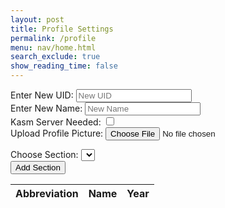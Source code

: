```yaml
---
layout: post
title: Profile Settings
permalink: /profile
menu: nav/home.html
search_exclude: true
show_reading_time: false
---
```

<div class="profile-container">
<div class="card">
    <form>
        <div>
            <label for="newUid">Enter New UID:</label>
            <input type="text" id="newUid" placeholder="New UID">
        </div>
         <div>
            <label for="newUid">Enter New Name:</label>
            <input type="text" id="newName" placeholder="New Name">
        </div>
        <div>
          <label for="kasmServerNeeded">Kasm Server Needed:</label>
          <input type="checkbox" id="kasmServerNeeded" onclick="toggleKasmServerNeeded()">
        </div>
        <label for="profilePicture">Upload Profile Picture:</label>
        <input type="file" id="profilePicture" accept="image/*" onchange="saveProfilePicture()">
        <div class="image-container" id="profileImageBox">
            <!-- Profile picture will be displayed here -->
        </div>
        <p id="profile-message" style="color: red;"></p>
        <div>
            <label for="sectionDropdown">Choose Section:</label>
            <select id="sectionDropdown">
                <!-- Options will be dynamically populated -->
            </select>
        </div>
        <div>
            <button type="button" onclick="addSection()">Add Section</button>
        </div>
        <table>
            <thead>
                <tr>
                    <th>Abbreviation</th>
                    <th>Name</th>
                    <th>Year</th>
                </tr>
            </thead>
            <tbody id="profileResult">
                <!-- Table rows will be dynamically populated -->
            </tbody>
        </table>
    </form>
</div>
</div>


<script type="module">
 // Import fetchOptions from config.js
import {pythonURI, fetchOptions } from '{{site.baseurl}}/assets/js/api/config.js';
 // Import functions from config.js
import { putUpdate, postUpdate, deleteData } from "{{site.baseurl}}/assets/js/api/profile.js";


 // Global variable to hold predefined sections
 let predefinedSections = [];

 // Function to fetch  sections from kasm2_backend
 async function fetchPredefinedSections() {
     const URL = pythonURI + "/api/section";

     try {
         const response = await fetch(URL, fetchOptions);
         if (!response.ok) {
             throw new Error(`Failed to fetch predefined sections: ${response.status}`);
         }

         return await response.json();
     } catch (error) {
         console.error('Error fetching predefined sections:', error.message);
         return []; // Return empty array on error
     }
 }

 // Function to populate section dropdown menu
 function populateSectionDropdown(predefinedSections) {
     const sectionDropdown = document.getElementById('sectionDropdown');
     sectionDropdown.innerHTML = ''; // Clear existing options

     predefinedSections.forEach(section => {
         const option = document.createElement('option');
         option.value = section.abbreviation;
         option.textContent = `${section.abbreviation} - ${section.name}`;
         sectionDropdown.appendChild(option);
     });

     // Display sections in the table
     displayProfileSections();
 }

 // Global variable to hold user sections
 let userSections = [];

 // Function to add a section
 window.addSection = async function () {
     const dropdown = document.getElementById('sectionDropdown');
     const selectedOption = dropdown.options[dropdown.selectedIndex];
     const abbreviation = selectedOption.value;
     const name = selectedOption.textContent.split(' ').slice(1).join(' ');

     if (!abbreviation || !name) {
         document.getElementById('profile-message').textContent = 'Please select a section from the dropdown.';
         return;
     }

     // Clear error message
     document.getElementById('profile-message').textContent = '';

     // Add section to userSections array if not already added
     const sectionExists = userSections.some(section => section.abbreviation === abbreviation && section.name === name);
     if (!sectionExists) {
         userSections.push({ abbreviation, name });

         // Display added section in the table
         displayProfileSections();

         // Save sections immediately
         await saveSections();
     }
 }

 // Function to display added sections in the table
 function displayProfileSections() {
        const tableBody = document.getElementById('profileResult');
        tableBody.innerHTML = ''; // Clear existing rows

        // Create a new row and cell for each section
        userSections.forEach(section => {
            const tr = document.createElement('tr');
            const abbreviationCell = document.createElement('td');
            const nameCell = document.createElement('td');
            const yearCell = document.createElement('td');

            // Fill in the corresponding cells with data
            abbreviationCell.textContent = section.abbreviation;
            nameCell.textContent = section.name;
            yearCell.textContent = section.year;

            tr.appendChild(abbreviationCell);
            tr.appendChild(nameCell);
            tr.appendChild(yearCell);

            // Add the row to table
            tableBody.appendChild(tr);
        });
    }

 // Function to save sections in the specified format
 async function saveSections() {
    const sectionAbbreviations = userSections.map(section => section.abbreviation);

    const sectionsData = {
        sections: sectionAbbreviations
    };

    const URL = pythonURI + "/api/user/section";

    const options = {
        URL,
        body: sectionsData,
        message: 'profile-message',
        callback: async () => {
            console.log('Sections saved successfully!');
            await fetchDataAndPopulateTable();
        }
    };

    try {
        await postUpdate(options);
    } catch (error) {
        console.error('Error saving sections:', error.message);
        document.getElementById('profile-message').textContent = 'Error saving sections: ' + error.message;
    }
}

 // Function to fetch data from the backend and populate the table
 async function fetchDataAndPopulateTable() {
     const URL = pythonURI + "/api/user/section"; // Endpoint to fetch sections data

     try {
         const response = await fetch(URL, fetchOptions);
         if (!response.ok) {
             throw new Error(`Failed to fetch sections: ${response.status}`);
         }

         const sectionsData = await response.json();
         updateTableWithData(sectionsData); // Call function to update table with fetched data
     } catch (error) {
         console.error('Error fetching sections:', error.message);
         // Handle error display or fallback mechanism
     }
 }

 // Function to update table with fetched data
function updateTableWithData(data) {
    const tableBody = document.getElementById('profileResult');
  
   tableBody.innerHTML = '';

    data.sections.forEach((section, index) => {
        const tr = document.createElement('tr');
        const abbreviationCell = document.createElement('td');
        const nameCell = document.createElement('td');
        const yearCell = document.createElement('td');

        
        abbreviationCell.textContent = section.abbreviation;
        nameCell.textContent = section.name;
        yearCell.textContent = section.year;


        const trashIcon = document.createElement('i');
        trashIcon.className = 'fas fa-trash-alt trash-icon';
        trashIcon.style.marginLeft = '10px';
        abbreviationCell.appendChild(trashIcon);

        trashIcon.addEventListener('click', async function (event) {
            event.preventDefault();
            const URL = pythonURI + "/api/user/section";
            
            // Remove the row from the table
            tr.remove();

            const options = {
                URL,
                body: { sections: [section.abbreviation] },
                message: 'profile-message',
                callback: async () => {
                    console.log('Section deleted successfully!');
                    await fetchDataAndPopulateTable();
                }
            };

            try {
                await deleteData(options);
            } catch (error) {
                console.error('Error deleting section:', error.message);
                document.getElementById('profile-message').textContent = 'Error deleting section: ' + error.message;
            }
        });


       


       yearCell.classList.add('editable'); // Make year cell editable
       yearCell.innerHTML = `${section.year} <i class="fas fa-pencil-alt edit-icon" style="margin-left: 10px;"></i>`;

        // Make the year cell editable
        yearCell.addEventListener('click', function () {
            const input = document.createElement('input');
            input.type = 'text';
            input.value = section.year;
            input.className = 'edit-input';
            yearCell.innerHTML = '';
            yearCell.appendChild(input);

            input.focus();

            input.addEventListener('blur', async function () {
                const newYear = input.value;
                const URL = pythonURI + "/api/user/section";
                const options = {
                    URL,
                    body: { section: { abbreviation: section.abbreviation, year: newYear } },
                    message: 'profile-message',
                    callback: async () => {
                        console.log('Year updated successfully!');
                        await fetchDataAndPopulateTable();
                    }
                };

                try {
                    await putUpdate(options);
                } catch (error) {
                    console.error('Error updating year:', error.message);
                    document.getElementById('profile-message').textContent = 'Error updating year: ' + error.message;
                }

                yearCell.textContent = newYear;
            });

            input.addEventListener('keydown', function (event) {
                if (event.key === 'Enter') {
                    input.blur();
                }
            });
        });
        tr.appendChild(abbreviationCell);
        tr.appendChild(nameCell);
        tr.appendChild(yearCell);

        tableBody.appendChild(tr);
    });

    
}

 // Function to fetch user profile data
 async function fetchUserProfile() {
     const URL = pythonURI + "/api/id/pfp"; // Endpoint to fetch user profile data

     try {
         const response = await fetch(URL, fetchOptions);
         if (!response.ok) {
             throw new Error(`Failed to fetch user profile: ${response.status}`);
         }

         const profileData = await response.json();
         displayUserProfile(profileData);
     } catch (error) {
         console.error('Error fetching user profile:', error.message);
         // Handle error display or fallback mechanism
     }
 }

 // Function to display user profile data
 function displayUserProfile(profileData) {
     const profileImageBox = document.getElementById('profileImageBox');
     if (profileData.pfp) {
         const img = document.createElement('img');
         img.src = `data:image/jpeg;base64,${profileData.pfp}`;
         img.alt = 'Profile Picture';
         profileImageBox.innerHTML = ''; // Clear existing content
         profileImageBox.appendChild(img); // Append new image element
     } else {
         profileImageBox.innerHTML = '<p>No profile picture available.</p>';
     }

     // Display other profile information as needed
     // Example: Update HTML elements with profileData.username, profileData.email
 }

 // Function to save profile picture
 window.saveProfilePicture = async function () {

     const fileInput = document.getElementById('profilePicture');
     const file = fileInput.files[0];
     if (file) {
         const reader = new FileReader();
         reader.onload = function() {
             const profileImageBox = document.getElementById('profileImageBox');
             profileImageBox.innerHTML = `<img src="${reader.result}" alt="Profile Picture">`;
         };
         reader.readAsDataURL(file);
     }

     if (!file) return;

     try {
         const base64String = await convertToBase64(file);
         await sendProfilePicture(base64String);
         console.log('Profile picture uploaded successfully!');

     } catch (error) {
         console.error('Error uploading profile picture:', error.message);
         // Handle error display or fallback mechanism
     }
 }

 // Function to fetch profile picture data
 async function fetchProfilePictureData() {
     try {
         const response = await fetch('/api/id/pfp', {
             method: 'GET',
         });
         if (!response.ok) {
             throw new Error('Failed to fetch profile picture data');
         }
         const imageData = await response.json();
         return imageData; // Assuming the backend returns JSON data
     } catch (error) {
         console.error('Error fetching profile picture data:', error.message);
         throw error;
     }
 }

 // Function to convert file to base64
 async function convertToBase64(file) {
     return new Promise((resolve, reject) => {
         const reader = new FileReader();
         reader.onload = () => resolve(reader.result.split(',')[1]); // Remove the prefix part of the result
         reader.onerror = error => reject(error);
         reader.readAsDataURL(file);
     });
 }

 // Function to send profile picture to server
async function sendProfilePicture(base64String) {
    const URL = pythonURI + "/api/id/pfp"; // Adjust endpoint as needed

    // Create options object for PUT request
    const options = {
        URL,
        body: { pfp: base64String },
        message: 'profile-message', // Adjust the message area as needed
        callback: () => {
            console.log('Profile picture uploaded successfully!');
            // Handle success response as needed
        }
    };

    try {
        await putUpdate(options);
    } catch (error) {
        console.error('Error uploading profile picture:', error.message);
        document.getElementById('profile-message').textContent = 'Error uploading profile picture: ' + error.message;
    }
}
   // Function to update UI with new UID and change placeholder
window.updateUidField = function(newUid) {
   const uidInput = document.getElementById('newUid');
   uidInput.value = newUid;
   uidInput.placeholder = newUid;
}

// Function to update UI with new Name and change placeholder
window.updateNameField = function(newName) {
   const nameInput = document.getElementById('newName');
   nameInput.value = newName;
   nameInput.placeholder = newName;
}

 // Function to change UID
window.changeUid = async function(uid) {
    if (uid) {
        const URL = pythonURI + "/api/user"; // Adjusted endpoint

        const options = {
            URL,
            body: { uid },
            message: 'uid-message', // Adjust the message area as needed
            callback: () => {
                console.log('UID updated successfully!');
                window.updateUidField(uid);
                window.location.href = '/portfolio_2025/login'
            }
        };

        try {
            await putUpdate(options);
        } catch (error) {
            console.error('Error updating UID:', error.message);
            document.getElementById('uid-message').textContent = 'Error updating UID: ' + error.message;
        }
    }
}

// Function to change Name
window.changeName = async function(name) {
    if (name) {
        const URL = pythonURI + "/api/user"; 
        const options = {
            URL,
            body: { name },
            message: 'name-message',
            callback: () => {
                console.log('Name updated successfully!');
                window.updateNameField(name);
            }
        };
        try {
            await putUpdate(options);
        } catch (error) {
            console.error('Error updating Name:', error.message);
            document.getElementById('name-message').textContent = 'Error updating Name: ' + error.message;
        }
    }
}

 // Event listener to trigger updateUid function when UID field is changed
 document.getElementById('newUid').addEventListener('change', function() {
     const uid = this.value;
     window.changeUid(uid);

 });

 // Event listener to trigger updateName function when Name field is changed
 document.getElementById('newName').addEventListener('change', function() {
     const name = this.value;
     window.changeName(name);

 });

window.fetchKasmServerNeeded = async function() {
  const URL = pythonURI + "/api/id"; // Adjusted endpoint
  try {
      const response = await fetch(URL, fetchOptions);
      if (!response.ok) {
          throw new Error(`Failed to fetch kasm_server_needed: ${response.status}`);
      }
      const userData = await response.json();
      const kasmServerNeeded = userData.kasm_server_needed
      // Update checkbox state based on fetched value
      const checkbox = document.getElementById('kasmServerNeeded');
      checkbox.checked = kasmServerNeeded;
  } catch (error) {
      console.error('Error fetching kasm_server_needed:', error.message);
      // Handle error display or fallback mechanism
  }
};

// Function to toggle kasm_server_needed attribute on checkbox change
window.toggleKasmServerNeeded = async function() {
    const checkbox = document.getElementById('kasmServerNeeded');
    const newKasmServerNeeded = checkbox.checked;
    const URL = pythonURI + "/api/user"; // Adjusted endpoint
    const options = {
        URL,
        body: { kasm_server_needed: newKasmServerNeeded },
        message: 'kasm-server-message', // Adjust the message area as needed
        callback: () => {
            console.log('Kasm Server Needed updated successfully!');
        }
    };

    try {
        await putUpdate(options);
    } catch (error) {
        console.error('Error updating kasm_server_needed:', error.message);
        document.getElementById('kasm-server-message').textContent = 'Error updating kasm_server_needed: ' + error.message;
    }
}
    window.fetchUid = async function() {
     const URL = pythonURI + "/api/id"; // Adjusted endpoint

     try {
         const response = await fetch(URL, fetchOptions);
         if (!response.ok) {
             throw new Error(`Failed to fetch UID: ${response.status}`);
         }

         const data = await response.json();
         return data.uid;
     } catch (error) {
         console.error('Error fetching UID:', error.message);
         return null;
     }
 };

 // Function to fetch Name from backend
 window.fetchName = async function() {
     const URL = pythonURI + "/api/id"; // Adjusted endpoint

     try {
         const response = await fetch(URL, fetchOptions);
         if (!response.ok) {
             throw new Error(`Failed to fetch Name: ${response.status}`);
         }

         const data = await response.json();
         return data.name;
     } catch (error) {
         console.error('Error fetching Name:', error.message);
         return null;
     }
 };

 // Function to set placeholders for UID and Name
 window.setPlaceholders = async function() {
     const uidInput = document.getElementById('newUid');
     const nameInput = document.getElementById('newName');

     try {
         const uid = await window.fetchUid();
         const name = await window.fetchName();

         if (uid !== null) {
             uidInput.placeholder = uid;
         }
         if (name !== null) {
             nameInput.placeholder = name;
         }
     } catch (error) {
         console.error('Error setting placeholders:', error.message);
     }
 };

 // Call fetchPredefinedSections and initializeProfileSetup when DOM content is loaded
 document.addEventListener('DOMContentLoaded', async function () {
     try {
         predefinedSections = await fetchPredefinedSections();
         console.log('Predefined Sections:', predefinedSections);
         populateSectionDropdown(predefinedSections); // Populate dropdown with fetched sections
         await fetchUserProfile(); // Fetch user profile data
         await fetchDataAndPopulateTable(); // Fetch and populate table with user sections
         await fetchKasmServerNeeded();
         await setPlaceholders();
     } catch (error) {
         console.error('Initialization error:', error.message);
         // Handle initialization error gracefully
     }
 });

</script>
